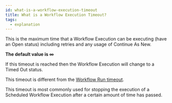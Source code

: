 ```yaml
---
id: what-is-a-workflow-execution-timeout
title: What is a Workflow Execution Timeout?
tags:
  - explanation
---
```


This is the maximum time that a Workflow Execution can be executing (have an Open status) including retries and any usage of Continue As New.

**The default value is ∞**

If this timeout is reached then the Workflow Execution will change to a Timed Out status.

This timeout is different from the [Workflow Run timeout](/docs/content/what-is-a-workflow-run-timeout).

This timeout is most commonly used for stopping the execution of a Scheduled Workflow Execution after a certain amount of time has passed.
